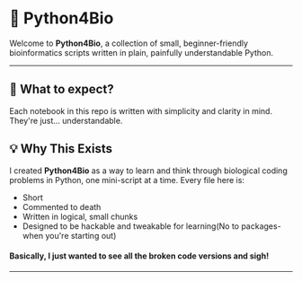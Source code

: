 # 🧬 Python4Bio

Welcome to **Python4Bio**, a collection of small, beginner-friendly bioinformatics scripts written in plain, painfully understandable Python.

---
## 🧠 What to expect?

Each notebook in this repo is written with simplicity and clarity in mind. They're just... understandable.

## 💡 Why This Exists

I created **Python4Bio** as a way to learn and think through biological coding problems in Python, one mini-script at a time. Every file here is:
- Short
- Commented to death
- Written in logical, small chunks
- Designed to be hackable and tweakable for learning(No to packages- when you're starting out)

#### Basically, I just wanted to see all the broken code versions and sigh!
---

